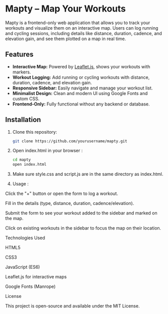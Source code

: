 # Mapty – Map Your Workouts

Mapty is a frontend-only web application that allows you to track your workouts and visualize them on an interactive map. Users can log running and cycling sessions, including details like distance, duration, cadence, and elevation gain, and see them plotted on a map in real time.

## Features

- **Interactive Map:** Powered by [Leaflet.js](https://leafletjs.com/), shows your workouts with markers.
- **Workout Logging:** Add running or cycling workouts with distance, duration, cadence, and elevation gain.
- **Responsive Sidebar:** Easily navigate and manage your workout list.
- **Minimalist Design:** Clean and modern UI using Google Fonts and custom CSS.
- **Frontend-Only:** Fully functional without any backend or database.

## Installation

1. Clone this repository:

    ```bash
   git clone https://github.com/yourusername/mapty.git
2. Open index.html in your browser :
   ```bash
   cd mapty
   open index.html

3. Make sure style.css and script.js are in the same directory as index.html.

4. Usage :

Click the "+" button or open the form to log a workout.

Fill in the details (type, distance, duration, cadence/elevation).

Submit the form to see your workout added to the sidebar and marked on the map.

Click on existing workouts in the sidebar to focus the map on their location.

Technologies Used

HTML5

CSS3

JavaScript (ES6)

Leaflet.js
 for interactive maps

Google Fonts (Manrope)


License

This project is open-source and available under the MIT License.
